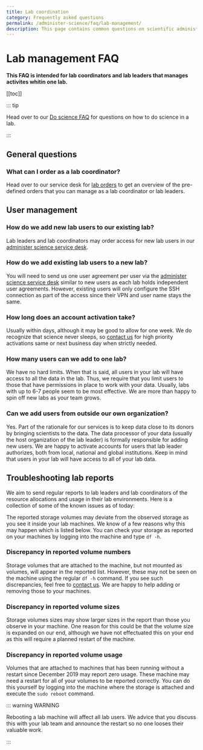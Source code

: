 ```yaml
---
title: Lab coordination
category: Frequently asked questions
permalink: /administer-science/faq/lab-management/
description: This page contains common questions on scientific administration in HUNT Cloud.
---
```


# Lab management FAQ

**This FAQ is intended for lab coordinators and lab leaders that manages activites whitin one lab.**

[[toc]]

::: tip

Head over to our [Do science FAQ](/do-science/faq) for questions on how to do science in a lab.

:::

## General questions 

### What can I order as a lab coordinator? 

Head over to our service desk for [lab orders](/administer-science/service-desk/lab-orders/) to get an overview of the pre-defined orders that you can manage as a lab coordinator or lab leaders. 

## User management

### How do we add new lab users to our existing lab?

Lab leaders and lab coordinators may order access for new lab users in our [administer science service desk](/administer-science/service-desk/lab-orders/#add-a-new-lab-user).

### How do we add existing lab users to a new lab? 

You will need to send us one user agreement per user via the [administer science service desk](/administer-science/service-desk/lab-orders/#add-a-new-lab-user) similar to new users as each lab holds independent user agreements. However, existing users will only configure the SSH connection as part of the access since their VPN and user name stays the same.

### How long does an account activation take?

Usually within days, although it may be good to allow for one week. We do recognize that science never sleeps, so [contact us](/contact) for high priority activations same or next business day when strictly needed.

### How many users can we add to one lab?

We have no hard limits. When that is said, all users in your lab will have access to all the data in the lab. Thus, we require that you limit users to those that have permissions in place to work with your data. Usually, labs with up to 6-7 people seem to be most effective. We are more than happy to spin off new labs as your team grows.

### Can we add users from outside our own organization?

Yes. Part of the rationale for our services is to keep data close to its donors by bringing scientists to the data. The data processor of your data (usually the host organization of the lab leader) is formally responsible for adding new users. We are happy to activate accounts for users that lab leader authorizes, both from local, national and global institutions. Keep in mind that users in your lab will have access to all of your lab data.


## Troubleshooting lab reports

We aim to send regular reports to lab leaders and lab coordinators of the resource allocations and usage in their lab environments. Here is a collection of some of the known issues as of today:

The reported storage volumes may deviate from the observed storage as you see it inside your lab machines. We know of a few reasons why this may happen which is listed below. You can check your storage as reported on your machines by logging into the machine and type `df -h`.

### Discrepancy in reported volume numbers

Storage volumes that are attached to the machine, but not mounted as volumes, will appear in the reported list. However, these may not be seen on the machine using the regular `df -h` command. If you see such discrepancies, feel free to [contact us](/contact). We are happy to help adding or removing those to your machines.

### Discrepancy in reported volume sizes

Storage volumes sizes may show larger sizes in the report than those you observe in your machine. One reason for this could be that the volume size is expanded on our end, although we have not effectuated this on your end as this will require a planned restart of the machine.

### Discrepancy in reported volume usage

Volumes that are attached to machines that has been running without a restart since December 2019 may report zero usage. These machine may need a restart for all of your volumes to be reported correctly. You can do this yourself by logging into the machine where the storage is attached and execute the `sudo reboot` command.

::: warning WARNING

Rebooting a lab machine will affect all lab users. We advice that you discuss this with your lab team and announce the restart so no one looses their valuable work.

:::
